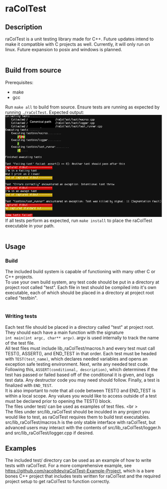# raColTest
## Description
raColTest is a unit testing library made for C++. Future updates intend to make it compatible with C projects as well. Currently, it will only run on linux. Future expansion to posix and windows is planned.
</br> </br>

## Build from source
Prerequisites: </br>
- make
- gcc
<!-- end list -->
Run <code>make all</code> to build from source. Ensure tests are running as expected by running <code>./raColTest</code>. Expected output: <img src="raColTest.png"/> </br>
If all tests perform as expected, run <code>make install</code> to place the raColTest executable in your path. </br>
</br>
## Usage
### Build
The included build system is capable of functioning with many other C or C++ projects. </br>
To use your own build system, any test code should be put in a directory at project root called "test". Each file in test should be compiled into it's own executable, each of which should be placed in a directory at project root called "testbin".</br>
</br>

### Writing tests
Each test file should be placed in a directory called "test" at project root. They should each have a main function with the signature </br> <code>int main(int argc, char** argv)</code>. argv is used internally to track the name of the test file. </br>
All test files must include lib_raColTest/macros.h and every test must call TEST(), ASSERT(), and END_TEST in that order. Each test must be headed with <code>TEST(test_name)</code>, which declares needed variables and opens an exception safe testing environment. Next, write any needed test code. Following this, <code>ASSERT(conditional, description)</code>, which determines if the test has passed or failed based off of the conditional it is given, and logs test data. Any destructor code you may need should follow. Finally, a test is finalized with <code>END_TEST</code>. </br>
It is also important to note that all code between TEST() and END_TEST is within a local scope. Any values you would like to access outside of a test must be declared prior to opening the TEST() block. </br> 
The files under test/ can be used as examples of test files. <br \>
</br>
The files under src/lib_raColTest should be inculded in any project you would like to test, as raColTest requires them to build test executables. src/lib_raColTest/macros.h is the only stable interface with raColTest, but advanced users may interact with the contents of src/lib_raColTest/logger.h and src/lib_raColTest/logger.cpp if desired.

## Examples
The included test/ directory can be used as an example of how to write tests with raColTest. For a more comprehensive example, see https://github.com/racoltdev/raColTest-Example-Project, which is a bare bones C++ project that includes tests written for raColTest and the required project setup to get raColTest to function correctly.
